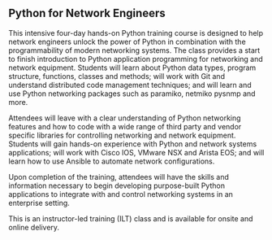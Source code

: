 
## Python for Network Engineers

This intensive four-day hands-on Python training course is designed to help network engineers unlock the power of Python in combination with the programmability of modern networking systems. The class provides a start to finish introduction to Python application programming for networking and network equipment. Students will learn about Python data types, program structure, functions, classes and methods; will work with Git and understand distributed code management techniques; and will learn and use Python networking packages such as paramiko, netmiko pysnmp and more.

Attendees will leave with a clear understanding of Python networking features and how to code with a wide range of third party and vendor specific libraries for controlling networking and network equipment. Students will gain hands-on experience with Python and network systems applications; will work with Cisco IOS, VMware NSX and Arista EOS; and will learn how to use Ansible to automate network configurations.

Upon completion of the training, attendees will have the skills and information necessary to begin developing purpose-built Python applications to integrate with and control networking systems in an enterprise setting.

This is an instructor-led training (ILT) class and is available for onsite and online delivery.
